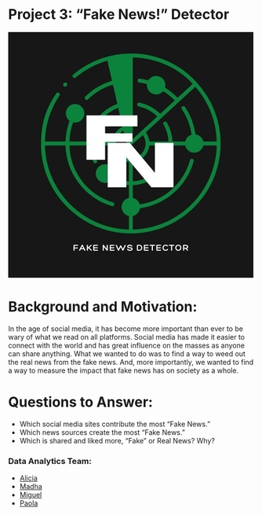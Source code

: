 
# Project 3: “Fake News!” Detector


![Logo](Image/fake_news_logo.jpg)

# Background and Motivation: 

In the age of social media, it has become more important than ever to be wary of what we read on all platforms. Social media has made it easier to connect with the world and has great influence on the masses as anyone can share anything. What we wanted to do was to find a way to weed out the real news from the fake news. And, more importantly, we wanted to find a way to measure the impact that fake news has on society as a whole.

# Questions to Answer:

  * Which social media sites contribute the most “Fake News.”
  * Which news sources create the most “Fake News.”
  * Which is shared and liked more, “Fake” or Real News? Why?


### Data Analytics Team:
* [Alicia](https://github.com/aliciasply)
* [Madha](https://github.com/medha795)
* [Miguel](https://github.com/52Godfrey)
* [Paola](https://github.com/paola1395)
